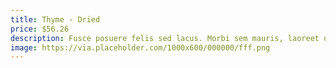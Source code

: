 ```yaml
---
title: Thyme - Dried
price: $56.26
description: Fusce posuere felis sed lacus. Morbi sem mauris, laoreet ut, rhoncus aliquet, pulvinar sed, nisl. Nunc rhoncus dui vel sem.
image: https://via.placeholder.com/1000x600/000000/fff.png
---
```

